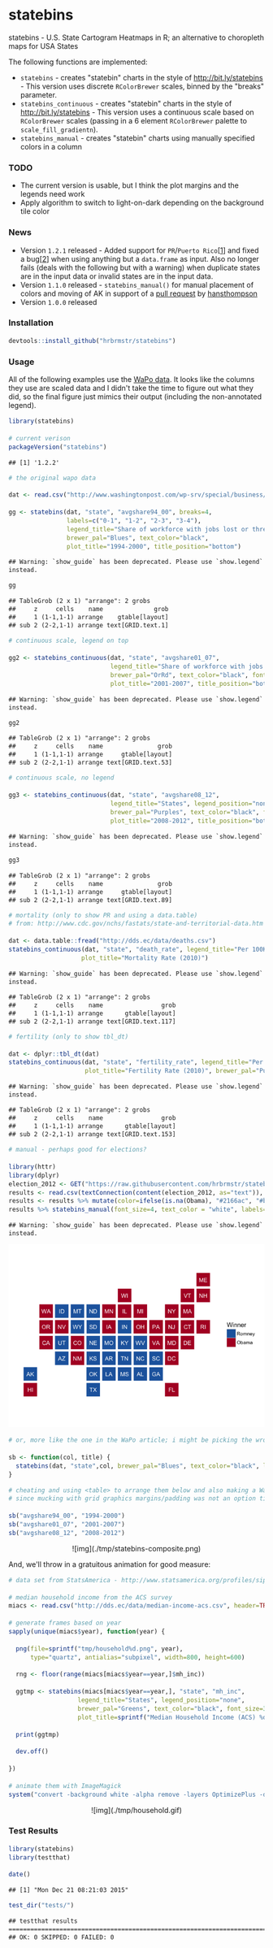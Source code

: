 # statebins
<!-- output: html_document -->

statebins - U.S. State Cartogram Heatmaps in R; an alternative to choropleth maps for USA States

The following functions are implemented:

- `statebins` - creates "statebin" charts in the style of http://bit.ly/statebins - This version uses discrete `RColorBrewer` scales, binned by the "breaks" parameter.
- `statebins_continuous` - creates "statebin" charts in the style of http://bit.ly/statebins - This version uses a continuous scale based on `RColorBrewer` scales (passing in a 6 element `RColorBrewer` palette to `scale_fill_gradientn`).
- `statebins_manual` - creates "statebin" charts using manually specified colors in a column

### TODO

- The current version is usable, but I think the plot margins and the legends need work
- Apply algorithm to switch to light-on-dark depending on the background tile color 

### News

- Version `1.2.1` released - Added support for `PR`/`Puerto Rico`[[1](https://github.com/hrbrmstr/statebins/issues/2)] and fixed a bug[[2](https://github.com/hrbrmstr/statebins/issues/3)] when using anything but a `data.frame` as input. Also no longer fails (deals with the following but with a warning) when duplicate states are in the input data or invalid states are in the input data.
- Version `1.1.0` released - `statebins_manual()` for manual placement of colors and moving of AK in support of a [pull request](https://github.com/hrbrmstr/statebins/pull/1) by [hansthompson](https://github.com/hansthompson)
- Version `1.0.0` released

### Installation


```r
devtools::install_github("hrbrmstr/statebins")
```



### Usage

All of the following examples use the [WaPo data](http://www.washingtonpost.com/wp-srv/special/business/states-most-threatened-by-trade/states.csv?cache=1). It looks like the columns they use are scaled data and I didn't take the time to figure out what they did, so the final figure just mimics their output (including the non-annotated legend).


```r
library(statebins)

# current verison
packageVersion("statebins")
```

```
## [1] '1.2.2'
```

```r
# the original wapo data

dat <- read.csv("http://www.washingtonpost.com/wp-srv/special/business/states-most-threatened-by-trade/states.csv?cache=1", stringsAsFactors=FALSE)

gg <- statebins(dat, "state", "avgshare94_00", breaks=4, 
                labels=c("0-1", "1-2", "2-3", "3-4"),
                legend_title="Share of workforce with jobs lost or threatened by trade", font_size=3, 
                brewer_pal="Blues", text_color="black", 
                plot_title="1994-2000", title_position="bottom")
```

```
## Warning: `show_guide` has been deprecated. Please use `show.legend` instead.
```

```r
gg
```

```
## TableGrob (2 x 1) "arrange": 2 grobs
##     z     cells    name              grob
##     1 (1-1,1-1) arrange    gtable[layout]
## sub 2 (2-2,1-1) arrange text[GRID.text.1]
```

```r
# continuous scale, legend on top

gg2 <- statebins_continuous(dat, "state", "avgshare01_07",
                            legend_title="Share of workforce with jobs lost or threatened by trade", legend_position="top",
                            brewer_pal="OrRd", text_color="black", font_size=3, 
                            plot_title="2001-2007", title_position="bottom")
```

```
## Warning: `show_guide` has been deprecated. Please use `show.legend` instead.
```

```r
gg2
```

```
## TableGrob (2 x 1) "arrange": 2 grobs
##     z     cells    name               grob
##     1 (1-1,1-1) arrange     gtable[layout]
## sub 2 (2-2,1-1) arrange text[GRID.text.53]
```

```r
# continuous scale, no legend

gg3 <- statebins_continuous(dat, "state", "avgshare08_12",
                            legend_title="States", legend_position="none",
                            brewer_pal="Purples", text_color="black", font_size=3, 
                            plot_title="2008-2012", title_position="bottom")
```

```
## Warning: `show_guide` has been deprecated. Please use `show.legend` instead.
```

```r
gg3
```

```
## TableGrob (2 x 1) "arrange": 2 grobs
##     z     cells    name               grob
##     1 (1-1,1-1) arrange     gtable[layout]
## sub 2 (2-2,1-1) arrange text[GRID.text.89]
```

```r
# mortality (only to show PR and using a data.table)
# from: http://www.cdc.gov/nchs/fastats/state-and-territorial-data.htm

dat <- data.table::fread("http://dds.ec/data/deaths.csv")
statebins_continuous(dat, "state", "death_rate", legend_title="Per 100K pop",
                    plot_title="Mortality Rate (2010)")
```

```
## Warning: `show_guide` has been deprecated. Please use `show.legend` instead.
```

```
## TableGrob (2 x 1) "arrange": 2 grobs
##     z     cells    name                grob
##     1 (1-1,1-1) arrange      gtable[layout]
## sub 2 (2-2,1-1) arrange text[GRID.text.117]
```

```r
# fertility (only to show tbl_dt)

dat <- dplyr::tbl_dt(dat)
statebins_continuous(dat, "state", "fertility_rate", legend_title="Per 100K pop", 
                     plot_title="Fertility Rate (2010)", brewer_pal="PuBuGn")
```

```
## Warning: `show_guide` has been deprecated. Please use `show.legend` instead.
```

```
## TableGrob (2 x 1) "arrange": 2 grobs
##     z     cells    name                grob
##     1 (1-1,1-1) arrange      gtable[layout]
## sub 2 (2-2,1-1) arrange text[GRID.text.153]
```

```r
# manual - perhaps good for elections?

library(httr)
library(dplyr)
election_2012 <- GET("https://raw.githubusercontent.com/hrbrmstr/statebins/master/tmp/election2012.csv")
results <- read.csv(textConnection(content(election_2012, as="text")), header=TRUE, stringsAsFactors=FALSE)
results <- results %>% mutate(color=ifelse(is.na(Obama), "#2166ac", "#b2182b")) %>% select(state, color)
results %>% statebins_manual(font_size=4, text_color = "white", labels=c("Romney", "Obama"), legend_position="right", legend_title="Winner")
```

```
## Warning: `show_guide` has been deprecated. Please use `show.legend` instead.
```

![](README_files/figure-html/unnamed-chunk-3-1.png) 

```r
# or, more like the one in the WaPo article; i might be picking the wrong columns here. it's just for an example

sb <- function(col, title) {
  statebins(dat, "state",col, brewer_pal="Blues", text_color="black", legend_position="none", font_size=3, plot_title=title, breaks=4, labels=1:4)
}
```


```r
# cheating and using <table> to arrange them below and also making a WaPo-like legend, 
# since mucking with grid graphics margins/padding was not an option time-wise at the moment

sb("avgshare94_00", "1994-2000")
sb("avgshare01_07", "2001-2007")
sb("avgshare08_12", "2008-2012")
```

<!-- uncomment the following and add backticks where appropriate and remove the reference to -->
<!-- the static image when the rmarkdown output is HTML and this will work fine. github does not render the markdown properly -->
<!-- 
<span style="font-size:17px; color:#333;">Share of workforce with jobs lost or threatened by trade</span><br/>

<table style="width:200px" cellpadding=0, cellspacing=0><tr style="line-height:10px">
<td width="25%" style="background:#EFF3FF;">&nbsp;</td>
<td width="25%" style="background:#BDD7E7;">&nbsp;</td>
<td width="25%" style="background:#6BAED6;">&nbsp;</td>
<td width="25%" style="background:#2171B5;">&nbsp;</td></tr>
<tr><td colspan=2 align="left" style="font-size:14px">Smallest share</td><td colspan=2 align="right" style="font-size:14px">Largest</td></tr>
</table>

<table width="100%" cellpadding="0" cellspacing="0">
<tr><td width="50%">

{r f1994, echo=FALSE, fig.width=6, fig.height=5}
sb("avgshare94_00", "1994-2000")

</td><td width="50%">

{r f2001, echo=FALSE, fig.width=6, fig.height=5, results='asis'}
sb("avgshare01_07", "2001-2007")

</td></tr><tr><td width="50%">

{r f2008, echo=FALSE, fig.width=6, fig.height=5, results='asis'}
sb("avgshare08_12", "2008-2012")

</td><td width="50%"> &nbsp; </td></tr></table>

-->

<center>![img](./tmp/statebins-composite.png)</center>

And, we'll throw in a gratuitous animation for good measure:


```r
# data set from StatsAmerica - http://www.statsamerica.org/profiles/sip_index.html

# median household income from the ACS survey
miacs <- read.csv("http://dds.ec/data/median-income-acs.csv", header=TRUE, stringsAsFactors=FALSE)

# generate frames based on year
sapply(unique(miacs$year), function(year) {
  
  png(file=sprintf("tmp/household%d.png", year),
      type="quartz", antialias="subpixel", width=800, height=600)
  
  rng <- floor(range(miacs[miacs$year==year,]$mh_inc))
  
  ggtmp <- statebins(miacs[miacs$year==year,], "state", "mh_inc",
                   legend_title="States", legend_position="none",
                   brewer_pal="Greens", text_color="black", font_size=3,
                   plot_title=sprintf("Median Household Income (ACS) %d\n$%s - $%s", year, comma(rng[1]), comma(rng[2])), title_position="top")
  
  print(ggtmp)
  
  dev.off()
  
})

# animate them with ImageMagick
system("convert -background white -alpha remove -layers OptimizePlus -delay 150 tmp/*.png -loop 1 tmp/household.gif")
```

<center>![img](./tmp/household.gif)</embed></center>

### Test Results


```r
library(statebins)
library(testthat)

date()
```

```
## [1] "Mon Dec 21 08:21:03 2015"
```

```r
test_dir("tests/")
```

```
## testthat results ========================================================================================================
## OK: 0 SKIPPED: 0 FAILED: 0
```

